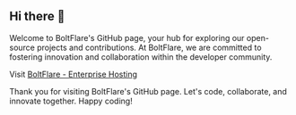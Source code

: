 ## Hi there 👋

Welcome to BoltFlare's GitHub page, your hub for exploring our open-source projects and contributions. At BoltFlare, we are committed to fostering innovation and collaboration within the developer community.

Visit [BoltFlare - Enterprise Hosting](https://boltflare.com)

Thank you for visiting BoltFlare's GitHub page. Let's code, collaborate, and innovate together. Happy coding!
